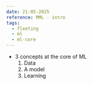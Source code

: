 ```yaml
---
date: 21-05-2025
reference: MML - intro
tags:
  - fleeting
  - ml
  - ml-core
---
```

- 3 concepts at the core of ML
	1. Data
	2. A model
	3. Learning